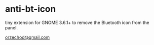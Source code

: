 anti-bt-icon
============

tiny extension for GNOME 3.6.1+ to remove the Bluetooth icon from the panel.

orzechod@gmail.com
